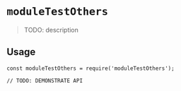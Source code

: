 # `moduleTestOthers`

> TODO: description

## Usage

```
const moduleTestOthers = require('moduleTestOthers');

// TODO: DEMONSTRATE API
```
